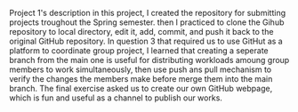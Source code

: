 Project 1's description
in this project, I created the repository for submitting projects troughout the Spring semester. then I practiced to clone the Gihub repository to local directory, edit it, add, commit, and push it back to the original GitHub repository.
In question 3 that required us to use GitHut as a platform to coordinate group project, I learned that creating a seperate branch from the main one is useful for distributing workloads amoung group members to work simultaneously, then use push ans pull mechanism to verify the changes the members make before merge them into the main branch.
The final exercise asked us to create our own GitHub webpage, which is fun and useful as a channel to publish our works.
